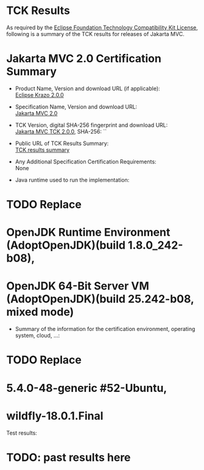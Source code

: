 TCK Results
===========

As required by the
[Eclipse Foundation Technology Compatibility Kit License](https://www.eclipse.org/legal/tck.php),
following is a summary of the TCK results for releases of Jakarta MVC.

# Jakarta MVC 2.0 Certification Summary

- Product Name, Version and download URL (if applicable): <br/>
  [Eclipse Krazo 2.0.0](https://eclipse-ee4j.github.io/krazo/downloads/2.0.0.html)
- Specification Name, Version and download URL: <br/>
   [Jakarta MVC 2.0](https://jakarta.ee/specifications/mvc/2.0)
- TCK Version, digital SHA-256 fingerprint and download URL: <br/>
  [Jakarta MVC TCK 2.0.0](https://download.eclipse.org/jakartaee/mvc/1.1/jakarta-mvc-tck-2.0.0.zip),
  SHA-256: ``

- Public URL of TCK Results Summary: <br/>
  [TCK results summary](TCK-Results.html)
- Any Additional Specification Certification Requirements:<br/>
  None
- Java runtime used to run the implementation:</br>
# TODO Replace
#  OpenJDK Runtime Environment (AdoptOpenJDK)(build 1.8.0_242-b08),
#  OpenJDK 64-Bit Server VM (AdoptOpenJDK)(build 25.242-b08, mixed mode)
- Summary of the information for the certification environment, operating system, cloud, ...:</br>
# TODO Replace
#  5.4.0-48-generic #52-Ubuntu,
#  wildfly-18.0.1.Final

Test results:

# TODO: past results here